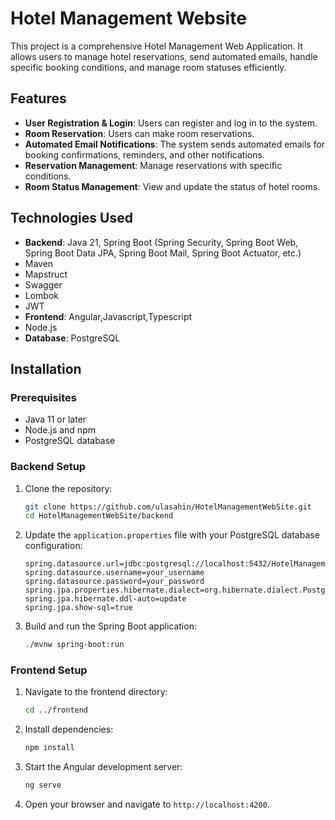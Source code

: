# Hotel Management Website

This project is a comprehensive Hotel Management Web Application. It allows users to manage hotel reservations, send automated emails, handle specific booking conditions, and manage room statuses efficiently.

## Features

- **User Registration & Login**: Users can register and log in to the system.
- **Room Reservation**: Users can make room reservations.
- **Automated Email Notifications**: The system sends automated emails for booking confirmations, reminders, and other notifications.
- **Reservation Management**: Manage reservations with specific conditions.
- **Room Status Management**: View and update the status of hotel rooms.

## Technologies Used

- **Backend**: Java 21, Spring Boot (Spring Security, Spring Boot Web, Spring Boot Data JPA, Spring Boot Mail, Spring Boot Actuator, etc.)
- Maven
- Mapstruct
- Swagger
- Lombok
- JWT
- **Frontend**: Angular,Javascript,Typescript
- Node.js
- **Database**: PostgreSQL

## Installation

### Prerequisites

- Java 11 or later
- Node.js and npm
- PostgreSQL database

### Backend Setup

1. Clone the repository:
    ```sh
    git clone https://github.com/ulasahin/HotelManagementWebSite.git
    cd HotelManagementWebSite/backend
    ```

2. Update the `application.properties` file with your PostgreSQL database configuration:
    ```properties
    spring.datasource.url=jdbc:postgresql://localhost:5432/HotelManagementWebSiteDB
    spring.datasource.username=your_username
    spring.datasource.password=your_password
    spring.jpa.properties.hibernate.dialect=org.hibernate.dialect.PostgreSQLDialect
    spring.jpa.hibernate.ddl-auto=update
    spring.jpa.show-sql=true
    ```

3. Build and run the Spring Boot application:
    ```sh
    ./mvnw spring-boot:run
    ```

### Frontend Setup

1. Navigate to the frontend directory:
    ```sh
    cd ../frontend
    ```

2. Install dependencies:
    ```sh
    npm install
    ```

3. Start the Angular development server:
    ```sh
    ng serve
    ```

4. Open your browser and navigate to `http://localhost:4200`.
